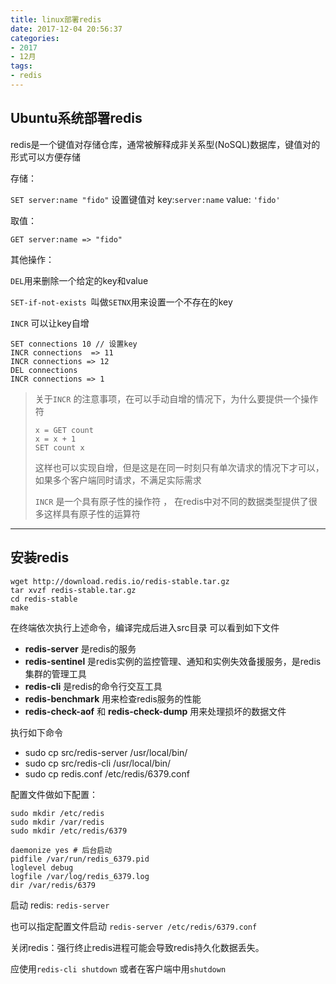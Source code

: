 ```yaml
---
title: linux部署redis
date: 2017-12-04 20:56:37
categories:
- 2017
- 12月
tags:
- redis	
---
```


##  Ubuntu系统部署redis

redis是一个键值对存储仓库，通常被解释成非关系型(NoSQL)数据库，键值对的形式可以方便存储

存储：

`SET server:name "fido"` 设置键值对 key:`server:name`  value: `'fido'`

取值：

`GET server:name => "fido"`

其他操作：

`DEL`用来删除一个给定的key和value

`SET-if-not-exists `叫做`SETNX`用来设置一个不存在的key

`INCR` 可以让key自增

```
SET connections 10 // 设置key
INCR connections  => 11 
INCR connections => 12
DEL connections
INCR connections => 1
```

> 关于`INCR` 的注意事项，在可以手动自增的情况下，为什么要提供一个操作符
>
> ```
> x = GET count
> x = x + 1 
> SET count x
> ```
>
> 这样也可以实现自增，但是这是在同一时刻只有单次请求的情况下才可以，如果多个客户端同时请求，不满足实际需求
>
> `INCR` 是一个具有原子性的操作符 ， 在redis中对不同的数据类型提供了很多这样具有原子性的运算符

--------

<!--more-->

## 安装redis

```
wget http://download.redis.io/redis-stable.tar.gz
tar xvzf redis-stable.tar.gz
cd redis-stable
make
```

在终端依次执行上述命令，编译完成后进入src目录 可以看到如下文件

* **redis-server**  是redis的服务
* **redis-sentinel** 是redis实例的监控管理、通知和实例失效备援服务，是redis集群的管理工具
* **redis-cli** 是redis的命令行交互工具
* **redis-benchmark** 用来检查redis服务的性能
* **redis-check-aof** 和 **redis-check-dump** 用来处理损坏的数据文件

执行如下命令

- sudo cp src/redis-server /usr/local/bin/
- sudo cp src/redis-cli /usr/local/bin/
- sudo cp redis.conf /etc/redis/6379.conf

配置文件做如下配置：

```
sudo mkdir /etc/redis
sudo mkdir /var/redis
sudo mkdir /etc/redis/6379
```



```
daemonize yes # 后台启动
pidfile /var/run/redis_6379.pid
loglevel debug
logfile /var/log/redis_6379.log
dir /var/redis/6379
```



启动 redis: `redis-server`

也可以指定配置文件启动 `redis-server /etc/redis/6379.conf`

关闭redis：强行终止redis进程可能会导致redis持久化数据丢失。

应使用`redis-cli shutdown` 或者在客户端中用`shutdown`



